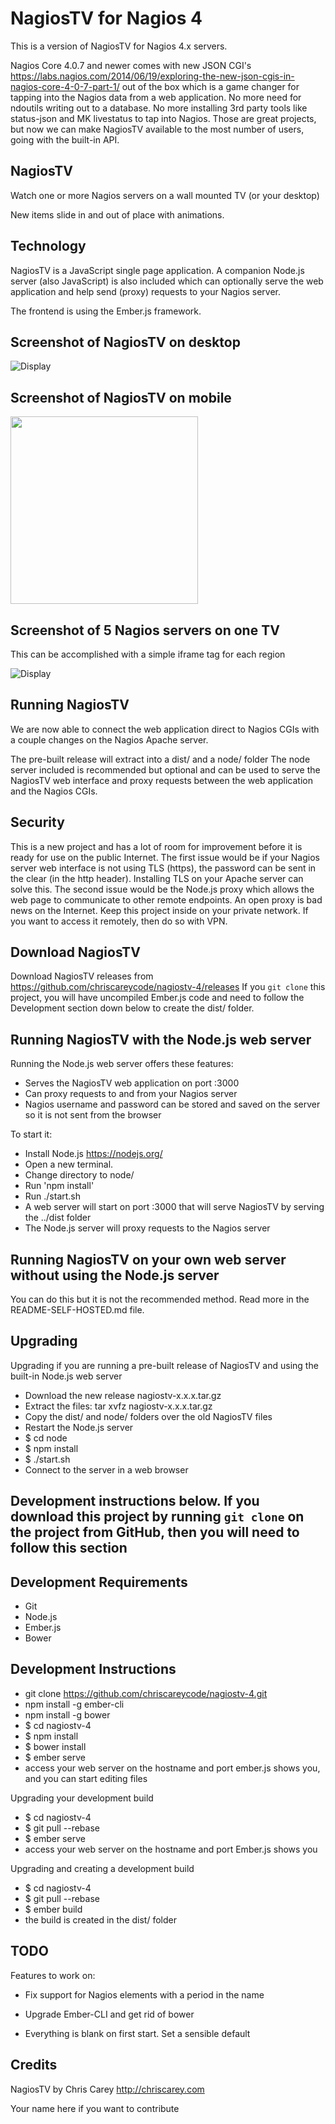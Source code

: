 # NagiosTV for Nagios 4

This is a version of NagiosTV for Nagios 4.x servers.

Nagios Core 4.0.7 and newer comes with new JSON CGI's
https://labs.nagios.com/2014/06/19/exploring-the-new-json-cgis-in-nagios-core-4-0-7-part-1/
out of the box which is a game changer for tapping into the Nagios data from a web application.
No more need for ndoutils writing out to a database. No more installing 3rd party tools like status-json and MK livestatus to tap into Nagios. Those are great projects, but now we can make NagiosTV available to the most number of users, going with the built-in API.

NagiosTV
------------
Watch one or more Nagios servers on a wall mounted TV (or your desktop)

New items slide in and out of place with animations.

Technology
------------
NagiosTV is a JavaScript single page application. A companion Node.js server (also JavaScript) is also included which can optionally serve the web application and help send (proxy) requests to your Nagios server.

The frontend is using the Ember.js framework.

Screenshot of NagiosTV on desktop
------------

![Display](https://chriscarey.com/software/nagiostv-4/images/nagiostv-screen.png)

Screenshot of NagiosTV on mobile
------------

<img src="https://chriscarey.com/software/nagiostv-4/images/nagiostv-iphone.png" width="300" />

Screenshot of 5 Nagios servers on one TV
------------

This can be accomplished with a simple iframe tag for each region

![Display](http://chriscarey.com/projects/ajax-monitor-for-nagios/nagios-5-in-1.png)

Running NagiosTV
-------------
We are now able to connect the web application direct to Nagios CGIs with a couple changes on the Nagios Apache server.

The pre-built release will extract into a dist/ and a node/ folder
The node server included is recommended but optional and can be used to serve the NagiosTV web interface and proxy requests between the web application and the Nagios CGIs.

Security
-------------
This is a new project and has a lot of room for improvement before it is ready for use on the public Internet. The first issue would be if your Nagios server web interface is not using TLS (https), the password can be sent in the clear (in the http header). Installing TLS on your Apache server can solve this. The second issue would be the Node.js proxy which allows the web page to communicate to other remote endpoints. An open proxy is bad news on the Internet. Keep this project inside on your private network. If you want to access it remotely, then do so with VPN.

Download NagiosTV
-------------
Download NagiosTV releases from https://github.com/chriscareycode/nagiostv-4/releases
If you `git clone` this project, you will have uncompiled Ember.js code and need to follow the Development section down below to create the dist/ folder. 

Running NagiosTV with the Node.js web server
-------------
Running the Node.js web server offers these features:
- Serves the NagiosTV web application on port :3000
- Can proxy requests to and from your Nagios server
- Nagios username and password can be stored and saved on the server so it is not sent from the browser

To start it:
- Install Node.js https://nodejs.org/
- Open a new terminal.
- Change directory to node/
- Run 'npm install'
- Run ./start.sh
- A web server will start on port :3000 that will serve NagiosTV by serving the ../dist folder
- The Node.js server will proxy requests to the Nagios server

Running NagiosTV on your own web server without using the Node.js server
------------
You can do this but it is not the recommended method. Read more in the README-SELF-HOSTED.md file.

Upgrading
------------
Upgrading if you are running a pre-built release of NagiosTV and using the built-in Node.js web server
- Download the new release nagiostv-x.x.x.tar.gz
- Extract the files: tar xvfz nagiostv-x.x.x.tar.gz
- Copy the dist/ and node/ folders over the old NagiosTV files
- Restart the Node.js server
- $ cd node
- $ npm install
- $ ./start.sh
- Connect to the server in a web browser


Development instructions below. If you download this project by running `git clone` on the project from GitHub, then you will need to follow this section
------------

Development Requirements
------------
- Git
- Node.js
- Ember.js
- Bower

Development Instructions
------------
- git clone https://github.com/chriscareycode/nagiostv-4.git
- npm install -g ember-cli
- npm install -g bower
- $ cd nagiostv-4
- $ npm install
- $ bower install
- $ ember serve
- access your web server on the hostname and port ember.js shows you, and you can start editing files

Upgrading your development build
- $ cd nagiostv-4
- $ git pull --rebase
- $ ember serve
- access your web server on the hostname and port Ember.js shows you

Upgrading and creating a development build
- $ cd nagiostv-4
- $ git pull --rebase
- $ ember build
- the build is created in the dist/ folder

TODO
------------
Features to work on:
- Fix support for Nagios elements with a period in the name
- Upgrade Ember-CLI and get rid of bower

- Everything is blank on first start. Set a sensible default

Credits
------------
NagiosTV by Chris Carey http://chriscarey.com

Your name here if you want to contribute



